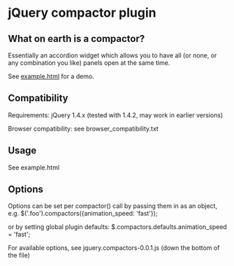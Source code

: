 # jQuery compactor plugin

## What on earth is a compactor?
Essentially an accordion widget which allows you to have all (or none, or any combination you like) panels open at the same time.

See [example.html](http://boomshed.com/jquery-compactors/example.html) for a demo.

## Compatibility
Requirements: jQuery 1.4.x (tested with 1.4.2, may work in earlier versions)

Browser compatibility: see browser_compatibility.txt

## Usage
See example.html

## Options
Options can be set per compactor() call by passing them in as an object, e.g.
	$('.foo').compactors({animation_speed: 'fast'});

or by setting global plugin defaults:
	$.compactors.defaults.animation_speed = 'fast';

For available options, see jquery.compactors-0.0.1.js (down the bottom of the file)
